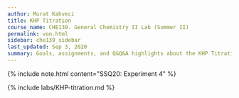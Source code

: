 ```yaml
---
author: Murat Kahveci
title: KHP Titration
course_name: CHE139. General Chemistry II Lab (Summer II)
permalink: von.html
sidebar: che139_sidebar
last_updated: Sep 3, 2020
summary: Goals, assignments, and Q&Q&A highlights about the KHP Titration Experiment.
---
```

{% include note.html content="SSQ20: Experiment 4" %}

{% include labs/KHP-titration.md %}

